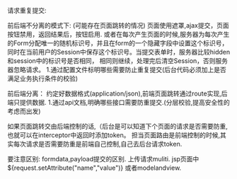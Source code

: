 
请求重复提交:

前后端不分离的模式下:
	(可能存在页面跳转的情况)
	页面使用遮罩,ajax提交，页面按钮禁用，返回结果后，按钮启用.
	或者在每次产生页面的时候,服务器为每次产生的Form分配唯一的随机标识号，并且在form的一个隐藏字段中设置这个标识号，
	同时在当前用户的Session中保存这个标识号。当提交表单时，服务器比较hidden和session中的标识号是否相同，
	相同则继续，处理完后清空Session，否则服务器忽略请求。
	1.通过配置文件标明哪些需要防止重复提交(后台代码必须加上是否满足业务执行条件的校验)
	
前后端分离：
	约定好数据格式(application/json),前端页面跳转通过route实现,后端只提供数据.
	1.通过api文档,明确哪些接口需要防重提交.(分层校验,提高安全性的考虑而出发)
	
如果页面跳转交由后端控制的话,（后台是可以知道下个页面的请求是否需要防重,也就可以在interceptor中返回时添加token。
担当页面路由是前端控制的时候,其实每次请求是否需要防重是前端自己控制,自己去后台请求token.

要注意区别: 
	formdata,payload提交的区别.
	上传请求muliti.
	jsp页面中${request.setAttribute("name","value")}
	或者modelandview.
	